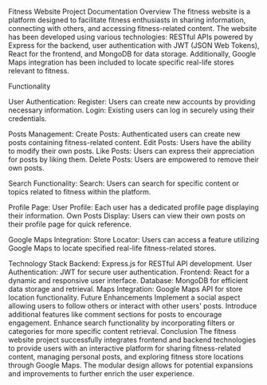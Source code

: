 
Fitness Website Project Documentation
Overview
The fitness website is a platform designed to facilitate fitness enthusiasts in sharing information, connecting with others, and accessing fitness-related content. The website has been developed using various technologies: RESTful APIs powered by Express for the backend, user authentication with JWT (JSON Web Tokens), React for the frontend, and MongoDB for data storage. Additionally, Google Maps integration has been included to locate specific real-life stores relevant to fitness.

Functionality

User Authentication:
Register: Users can create new accounts by providing necessary information.
Login: Existing users can log in securely using their credentials.

Posts Management:
Create Posts: Authenticated users can create new posts containing fitness-related content.
Edit Posts: Users have the ability to modify their own posts.
Like Posts: Users can express their appreciation for posts by liking them.
Delete Posts: Users are empowered to remove their own posts.

Search Functionality:
Search: Users can search for specific content or topics related to fitness within the platform.

Profile Page:
User Profile: Each user has a dedicated profile page displaying their information.
Own Posts Display: Users can view their own posts on their profile page for quick reference.

Google Maps Integration:
Store Locator: Users can access a feature utilizing Google Maps to locate specified real-life fitness-related stores.

Technology Stack
Backend: Express.js for RESTful API development.
User Authentication: JWT for secure user authentication.
Frontend: React for a dynamic and responsive user interface.
Database: MongoDB for efficient data storage and retrieval.
Maps Integration: Google Maps API for store location functionality.
Future Enhancements
Implement a social aspect allowing users to follow others or interact with other users' posts.
Introduce additional features like comment sections for posts to encourage engagement.
Enhance search functionality by incorporating filters or categories for more specific content retrieval.
Conclusion
The fitness website project successfully integrates frontend and backend technologies to provide users with an interactive platform for sharing fitness-related content, managing personal posts, and exploring fitness store locations through Google Maps. The modular design allows for potential expansions and improvements to further enrich the user experience.
